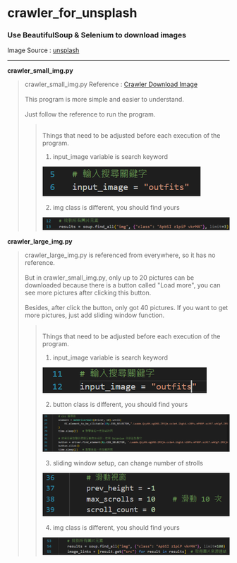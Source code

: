# crawler_for_unsplash

### Use BeautifulSoup & Selenium to download images

Image Source : [unsplash](https://unsplash.com/)

---

**crawler_small_img.py**

>crawler_small_img.py Reference : [Crawler Download Image](https://github.com/mikeku1116/python-image-downloader)\
>\
>This program is more simple and easier to understand.\
>\
>Just follow the reference to run the program.
>>\
>>Things that need to be adjusted before each execution of the program.
>>
>>1. input_image variable is search keyword
>><img src="images_for_README/img1.png" />
>>
>>2. img class is different, you should find yours
>><img src="images_for_README/img2.png" />


**crawler_large_img.py**

>crawler_large_img.py is referenced from everywhere, so it has no reference.\
>\
>But in crawler_small_img.py, only up to 20 pictures can be downloaded because there is a button called "Load more", you can see more pictures after clicking this button.\
>\
>Besides, after click the button, only got 40 pictures. If you want to get more pictures, just add sliding window function.
>>\
>>Things that need to be adjusted before each execution of the program.
>>
>>1. input_image variable is search keyword
>><img src="images_for_README/img3.png" />
>>
>>2. button class is different, you should find yours
>><img src="images_for_README/img4.png" />
>>
>>3. sliding window setup, can change number of strolls
>><img src="images_for_README/img5.png" />
>>
>>4. img class is different, you should find yours
>><img src="images_for_README/img6.png" />


